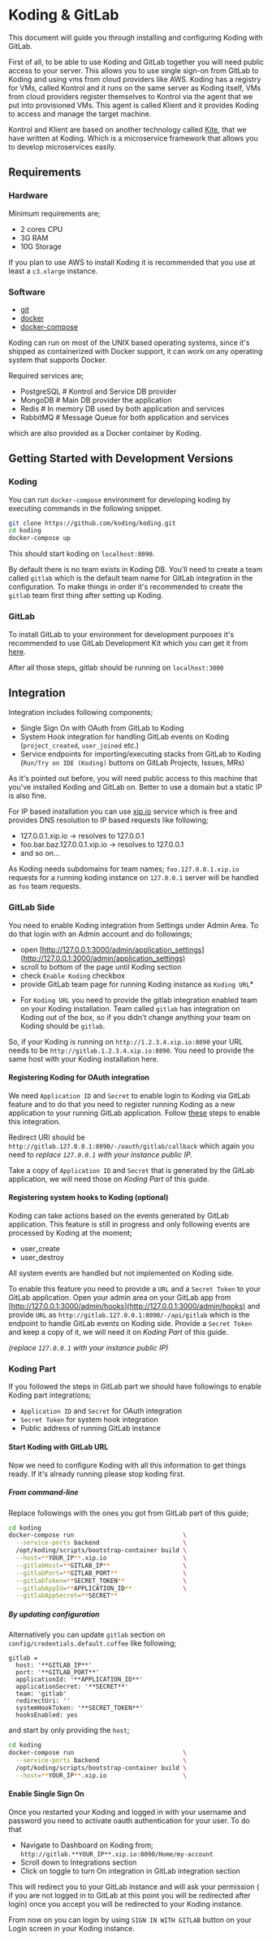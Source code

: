 # Koding & GitLab

This document will guide you through installing and configuring Koding with
GitLab.

First of all, to be able to use Koding and GitLab together you will need public
access to your server. This allows you to use single sign-on from GitLab to
Koding and using vms from cloud providers like AWS. Koding has a registry for
VMs, called Kontrol and it runs on the same server as Koding itself, VMs from
cloud providers register themselves to Kontrol via the agent that we put into
provisioned VMs. This agent is called Klient and it provides Koding to access
and manage the target machine.

Kontrol and Klient are based on another technology called
[Kite](github.com/koding/kite), that we have written at Koding. Which is a
microservice framework that allows you to develop microservices easily.


## Requirements

### Hardware

Minimum requirements are;

  - 2 cores CPU
  - 3G RAM
  - 10G Storage

If you plan to use AWS to install Koding it is recommended that you use at
least a `c3.xlarge` instance.

### Software

  - [git](https://git-scm.com)
  - [docker](https://www.docker.com)
  - [docker-compose](https://www.docker.com/products/docker-compose)

Koding can run on most of the UNIX based operating systems, since it's shipped
as containerized with Docker support, it can work on any operating system that
supports Docker.

Required services are;

  - PostgreSQL # Kontrol and Service DB provider
  - MongoDB    # Main DB provider the application
  - Redis      # In memory DB used by both application and services
  - RabbitMQ   # Message Queue for both application and services

which are also provided as a Docker container by Koding.


## Getting Started with Development Versions


### Koding

You can run `docker-compose` environment for developing koding by
executing commands in the following snippet.

```bash
git clone https://github.com/koding/koding.git
cd koding
docker-compose up
```

This should start koding on `localhost:8090`.

By default there is no team exists in Koding DB. You'll need to create a team
called `gitlab` which is the default team name for GitLab integration in the
configuration. To make things in order it's recommended to create the `gitlab`
team first thing after setting up Koding.


### GitLab

To install GitLab to your environment for development purposes it's recommended
to use GitLab Development Kit which you can get it from
[here](https://gitlab.com/gitlab-org/gitlab-development-kit).

After all those steps, gitlab should be running on `localhost:3000`


## Integration

Integration includes following components;

  - Single Sign On with OAuth from GitLab to Koding
  - System Hook integration for handling GitLab events on Koding
    (`project_created`, `user_joined` etc.)
  - Service endpoints for importing/executing stacks from GitLab to Koding
    (`Run/Try on IDE (Koding)` buttons on GitLab Projects, Issues, MRs)

As it's pointed out before, you will need public access to this machine that
you've installed Koding and GitLab on. Better to use a domain but a static IP
is also fine.

For IP based installation you can use [xip.io](https://xip.io) service which is
free and provides DNS resolution to IP based requests like following;

  - 127.0.0.1.xip.io              -> resolves to 127.0.0.1
  - foo.bar.baz.127.0.0.1.xip.io  -> resolves to 127.0.0.1
  - and so on...

As Koding needs subdomains for team names; `foo.127.0.0.1.xip.io` requests for
a running koding instance on `127.0.0.1` server will be handled as `foo` team
requests.


### GitLab Side

You need to enable Koding integration from Settings under Admin Area. To do
that login with an Admin account and do followings;

 - open [http://127.0.0.1:3000/admin/application_settings](http://127.0.0.1:3000/admin/application_settings)
 - scroll to bottom of the page until Koding section
 - check `Enable Koding` checkbox
 - provide GitLab team page for running Koding instance as `Koding URL`*

* For `Koding URL` you need to provide the gitlab integration enabled team on
your Koding installation. Team called `gitlab` has integration on Koding out
of the box, so if you didn't change anything your team on Koding should be
`gitlab`.

So, if your Koding is running on `http://1.2.3.4.xip.io:8090` your URL needs
to be `http://gitlab.1.2.3.4.xip.io:8090`. You need to provide the same host
with your Koding installation here.


#### Registering Koding for OAuth integration

We need `Application ID` and `Secret` to enable login to Koding via GitLab
feature and to do that you need to register running Koding as a new application
to your running GitLab application. Follow
[these](http://docs.gitlab.com/ce/integration/oauth_provider.html) steps to
enable this integration.

Redirect URI should be `http://gitlab.127.0.0.1:8090/-/oauth/gitlab/callback`
which again you need to _replace `127.0.0.1` with your instance public IP._

Take a copy of `Application ID` and `Secret` that is generated by the GitLab
application, we will need those on _Koding Part_ of this guide.


#### Registering system hooks to Koding (optional)

Koding can take actions based on the events generated by GitLab application.
This feature is still in progress and only following events are processed by
Koding at the moment;

  - user_create
  - user_destroy

All system events are handled but not implemented on Koding side.

To enable this feature you need to provide a `URL` and a `Secret Token` to your
GitLab application. Open your admin area on your GitLab app from
[http://127.0.0.1:3000/admin/hooks](http://127.0.0.1:3000/admin/hooks)
and provide `URL` as `http://gitlab.127.0.0.1:8090/-/api/gitlab` which is the
endpoint to handle GitLab events on Koding side. Provide a `Secret Token` and
keep a copy of it, we will need it on _Koding Part_ of this guide.

_(replace `127.0.0.1` with your instance public IP)_


### Koding Part

If you followed the steps in GitLab part we should have followings to enable
Koding part integrations;

  - `Application ID` and `Secret` for OAuth integration
  - `Secret Token` for system hook integration
  - Public address of running GitLab instance


#### Start Koding with GitLab URL

Now we need to configure Koding with all this information to get things ready.
If it's already running please stop koding first.

##### From command-line

Replace followings with the ones you got from GitLab part of this guide;

```bash
cd koding
docker-compose run                              \
  --service-ports backend                       \
  /opt/koding/scripts/bootstrap-container build \
  --host=**YOUR_IP**.xip.io                     \
  --gitlabHost=**GITLAB_IP**                    \
  --gitlabPort=**GITLAB_PORT**                  \
  --gitlabToken=**SECRET_TOKEN**                \
  --gitlabAppId=**APPLICATION_ID**              \
  --gitlabAppSecret=**SECRET**
```

##### By updating configuration

Alternatively you can update `gitlab` section on
`config/credentials.default.coffee` like following;

```
gitlab =
  host: '**GITLAB_IP**'
  port: '**GITLAB_PORT**'
  applicationId: '**APPLICATION_ID**'
  applicationSecret: '**SECRET**'
  team: 'gitlab'
  redirectUri: ''
  systemHookToken: '**SECRET_TOKEN**'
  hooksEnabled: yes
```

and start by only providing the `host`;

```bash
cd koding
docker-compose run                              \
  --service-ports backend                       \
  /opt/koding/scripts/bootstrap-container build \
  --host=**YOUR_IP**.xip.io                     \
```

#### Enable Single Sign On

Once you restarted your Koding and logged in with your username and password
you need to activate oauth authentication for your user. To do that

 - Navigate to Dashboard on Koding from;
   `http://gitlab.**YOUR_IP**.xip.io:8090/Home/my-account`
 - Scroll down to Integrations section
 - Click on toggle to turn On integration in GitLab integration section

This will redirect you to your GitLab instance and will ask your permission (
if you are not logged in to GitLab at this point you will be redirected after
login) once you accept you will be redirected to your Koding instance.

From now on you can login by using `SIGN IN WITH GITLAB` button on your Login
screen in your Koding instance.


